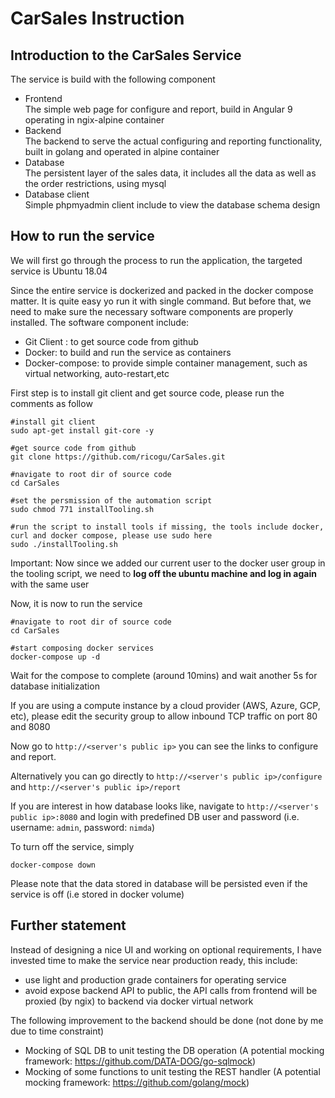 # CarSales Instruction

## Introduction to the CarSales Service

The service is build with the following component 
* Frontend <br>
  The simple web page for configure and report, build in Angular 9 operating in ngix-alpine container
* Backend  <br>
  The backend to serve the actual configuring and reporting functionality, built in golang and operated in alpine container
* Database <br>
  The persistent layer of the sales data, it includes all the data as well as the order restrictions, using mysql
* Database client <br>
  Simple phpmyadmin client include to view the database schema design

## How to run the service

We will first go through the process to run the application, the targeted service is Ubuntu 18.04

Since the entire service is dockerized and packed in the docker compose matter. It is quite easy yo run it with single command. But before that, we need to make sure the necessary software components are properly installed. 
The software component include:
* Git Client : to get source code from github
* Docker: to build and run the service as containers
* Docker-compose: to provide simple container management, such as virtual networking, auto-restart,etc

First step is to install git client and get source code, please run the comments as follow
```
#install git client
sudo apt-get install git-core -y

#get source code from github
git clone https://github.com/ricogu/CarSales.git

#navigate to root dir of source code
cd CarSales

#set the persmission of the automation script
sudo chmod 771 installTooling.sh

#run the script to install tools if missing, the tools include docker, curl and docker compose, please use sudo here
sudo ./installTooling.sh
```

Important: Now since we added our current user to the docker user group in the tooling script, we need to **log off the ubuntu machine and log in again** with the same user

Now, it is now to run the service
```
#navigate to root dir of source code
cd CarSales

#start composing docker services
docker-compose up -d
```

Wait for the compose to complete (around 10mins) and wait another 5s for database initialization

If you are using a compute instance by a cloud provider (AWS, Azure, GCP, etc), please edit the security group to allow inbound TCP traffic on port 80 and 8080 

Now go to `http://<server's public ip>` you can see the links to configure and report.

Alternatively you can go directly to `http://<server's public ip>/configure` and `http://<server's public ip>/report`

If you are interest in how database looks like, navigate to `http://<server's public ip>:8080` and login with predefined DB user and password (i.e. username: `admin`, password: `nimda`)


To turn off the service, simply
```
docker-compose down
```

Please note that the data stored in database will be persisted even if the service is off (i.e stored in docker volume)

## Further statement

Instead of designing a nice UI and working on optional requirements, I have invested time to make the service near production ready, this include:
* use light and production grade containers for operating service
* avoid expose backend API to public, the API calls from frontend will be proxied (by ngix) to backend via docker virtual network

The following improvement to the backend should be done (not done by me due to time constraint)
* Mocking of SQL DB to unit testing the DB operation (A potential mocking framework: https://github.com/DATA-DOG/go-sqlmock)
* Mocking of some functions to unit testing the REST handler (A potential mocking framework: https://github.com/golang/mock)